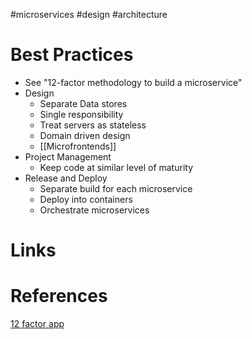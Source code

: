 #microservices #design #architecture

# Best Practices
- See "12-factor methodology to build a microservice"
- Design
	- Separate Data stores
	- Single responsibility
	- Treat servers as stateless
	- Domain driven design
	- [[Microfrontends]]
- Project Management
	- Keep code at similar level of maturity
- Release and Deploy
	- Separate build for each microservice
	- Deploy into containers
	- Orchestrate microservices

# Links

# References
[12 factor app](https://12factor.net/)
